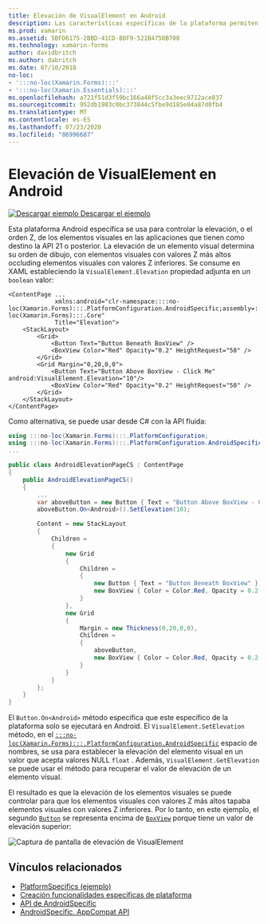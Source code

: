 ```yaml
---
title: Elevación de VisualElement en Android
description: Las características específicas de la plataforma permiten consumir funcionalidad que solo está disponible en una plataforma específica, sin necesidad de implementar representadores o efectos personalizados. En este artículo se explica cómo consumir el específico de la plataforma Android que controla la elevación de VisualElements en las aplicaciones que tienen como destino la API 21 o posterior.
ms.prod: xamarin
ms.assetid: 5BFD6175-2BBD-41CD-B8F9-521B4750B708
ms.technology: xamarin-forms
author: davidbritch
ms.author: dabritch
ms.date: 07/10/2018
no-loc:
- ':::no-loc(Xamarin.Forms):::'
- ':::no-loc(Xamarin.Essentials):::'
ms.openlocfilehash: a721f51d3f59bc166a48f5cc3a3eec9712ace837
ms.sourcegitcommit: 952db1983c0bc373844c5fbe9d185e04a87d8fb4
ms.translationtype: MT
ms.contentlocale: es-ES
ms.lasthandoff: 07/23/2020
ms.locfileid: "86996687"
---
```

# <a name="visualelement-elevation-on-android"></a>Elevación de VisualElement en Android

[![Descargar ejemplo](~/media/shared/download.png) Descargar el ejemplo](https://docs.microsoft.com/samples/xamarin/xamarin-forms-samples/userinterface-platformspecifics)

Esta plataforma Android específica se usa para controlar la elevación, o el orden Z, de los elementos visuales en las aplicaciones que tienen como destino la API 21 o posterior. La elevación de un elemento visual determina su orden de dibujo, con elementos visuales con valores Z más altos occluding elementos visuales con valores Z inferiores. Se consume en XAML estableciendo la `VisualElement.Elevation` propiedad adjunta en un `boolean` valor:

```xaml
<ContentPage ...
             xmlns:android="clr-namespace::::no-loc(Xamarin.Forms):::.PlatformConfiguration.AndroidSpecific;assembly=:::no-loc(Xamarin.Forms):::.Core"
             Title="Elevation">
    <StackLayout>
        <Grid>
            <Button Text="Button Beneath BoxView" />
            <BoxView Color="Red" Opacity="0.2" HeightRequest="50" />
        </Grid>        
        <Grid Margin="0,20,0,0">
            <Button Text="Button Above BoxView - Click Me" android:VisualElement.Elevation="10"/>
            <BoxView Color="Red" Opacity="0.2" HeightRequest="50" />
        </Grid>
    </StackLayout>
</ContentPage>
```

Como alternativa, se puede usar desde C# con la API fluida:

```csharp
using :::no-loc(Xamarin.Forms):::.PlatformConfiguration;
using :::no-loc(Xamarin.Forms):::.PlatformConfiguration.AndroidSpecific;
...

public class AndroidElevationPageCS : ContentPage
{
    public AndroidElevationPageCS()
    {
        ...
        var aboveButton = new Button { Text = "Button Above BoxView - Click Me" };
        aboveButton.On<Android>().SetElevation(10);

        Content = new StackLayout
        {
            Children =
            {
                new Grid
                {
                    Children =
                    {
                        new Button { Text = "Button Beneath BoxView" },
                        new BoxView { Color = Color.Red, Opacity = 0.2, HeightRequest = 50 }
                    }
                },
                new Grid
                {
                    Margin = new Thickness(0,20,0,0),
                    Children =
                    {
                        aboveButton,
                        new BoxView { Color = Color.Red, Opacity = 0.2, HeightRequest = 50 }
                    }
                }
            }
        };
    }
}
```

El `Button.On<Android>` método especifica que este específico de la plataforma solo se ejecutará en Android. El `VisualElement.SetElevation` método, en el [`:::no-loc(Xamarin.Forms):::.PlatformConfiguration.AndroidSpecific`](xref::::no-loc(Xamarin.Forms):::.PlatformConfiguration.AndroidSpecific) espacio de nombres, se usa para establecer la elevación del elemento visual en un valor que acepta valores NULL `float` . Además, `VisualElement.GetElevation` se puede usar el método para recuperar el valor de elevación de un elemento visual.

El resultado es que la elevación de los elementos visuales se puede controlar para que los elementos visuales con valores Z más altos tapaba elementos visuales con valores Z inferiores. Por lo tanto, en este ejemplo, el segundo [`Button`](xref::::no-loc(Xamarin.Forms):::.Button) se representa encima de [`BoxView`](xref::::no-loc(Xamarin.Forms):::.BoxView) porque tiene un valor de elevación superior:

![Captura de pantalla de elevación de VisualElement](visualelement-elevation-images/elevation.png)

## <a name="related-links"></a>Vínculos relacionados

- [PlatformSpecifics (ejemplo)](https://docs.microsoft.com/samples/xamarin/xamarin-forms-samples/userinterface-platformspecifics)
- [Creación funcionalidades específicas de plataforma](~/xamarin-forms/platform/platform-specifics/index.md#creating-platform-specifics)
- [API de AndroidSpecific](xref::::no-loc(Xamarin.Forms):::.PlatformConfiguration.AndroidSpecific)
- [AndroidSpecific. AppCompat API](xref::::no-loc(Xamarin.Forms):::.PlatformConfiguration.AndroidSpecific.AppCompat)
